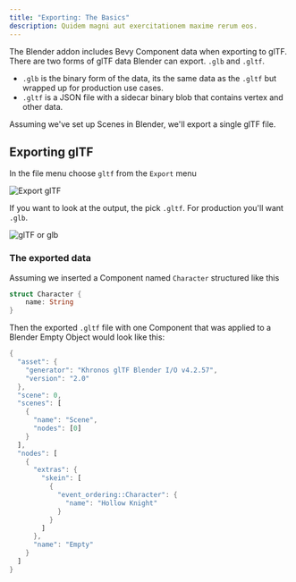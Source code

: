 ```yaml
---
title: "Exporting: The Basics"
description: Quidem magni aut exercitationem maxime rerum eos.
---
```


The Blender addon includes Bevy Component data when exporting to glTF.
There are two forms of glTF data Blender can export. `.glb` and `.gltf`.

- `.glb` is the binary form of the data, its the same data as the `.gltf` but wrapped up for production use cases.
- `.gltf` is a JSON file with a sidecar binary blob that contains vertex and other data.

Assuming we've set up Scenes in Blender, we'll export a single glTF file.

## Exporting glTF

In the file menu choose `gltf` from the `Export` menu

![Export glTF](/images/the-blender-addon/export-menu.avif)

If you want to look at the output, the pick `.gltf`. For production you'll want `.glb`.

![glTF or glb](/images/the-blender-addon/glb-or-gltf.avif)

### The exported data

Assuming we inserted a Component named `Character` structured like this

```rust
struct Character {
    name: String
}
```

Then the exported `.gltf` file with one Component that was applied to a Blender Empty Object would look like this:

```rust
{
  "asset": {
    "generator": "Khronos glTF Blender I/O v4.2.57",
    "version": "2.0"
  },
  "scene": 0,
  "scenes": [
    {
      "name": "Scene",
      "nodes": [0]
    }
  ],
  "nodes": [
    {
      "extras": {
        "skein": [
          {
            "event_ordering::Character": {
              "name": "Hollow Knight"
            }
          }
        ]
      },
      "name": "Empty"
    }
  ]
}
```
